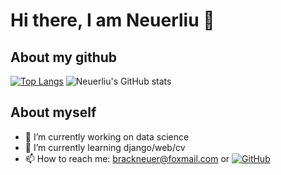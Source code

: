 # Hi there, I am Neuerliu 👋

## About my github
[![Top Langs](https://github-readme-stats.vercel.app/api/top-langs/?username=neuerliu&layout=compact)](https://github.com/neuerliu/github-readme-stats)
![Neuerliu's GitHub stats](https://github-readme-stats.vercel.app/api?username=neuerliu&show_icons=true&theme=tokyonight)

## About myself
- 🔭 I’m currently working on data science
- 🌱 I’m currently learning django/web/cv
- 📫 How to reach me: brackneuer@foxmail.com or [![GitHub](https://img.shields.io/badge/dynamic/json?logo=github&label=GitHub&labelColor=495867&color=495867&query=%24.data.totalSubs&url=https%3A%2F%2Fapi.spencerwoo.com%2Fsubstats%2F%3Fsource%3Dgithub%26queryKey%3Dhayschan&style=flat-square)](https://github.com/neuerliu)

<!--
**Neuerliu/neuerliu** is a ✨ _special_ ✨ repository because its `README.md` (this file) appears on your GitHub profile.

Here are some ideas to get you started:

- 🔭 I’m currently working on data science
- 🌱 I’m currently learning django/web/cv
- 👯 I’m looking to collaborate on ...
- 🤔 I’m looking for help with ...
- 💬 Ask me about ...
- 📫 How to reach me: ...
- 😄 Pronouns: ...
- ⚡ Fun fact: ...
-->
